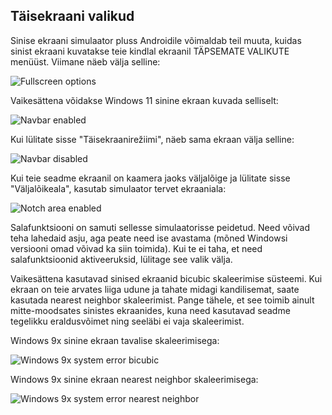 ## Täisekraani valikud
Sinise ekraani simulaator pluss Androidile võimaldab teil muuta, kuidas sinist ekraani kuvatakse teie kindlal ekraanil TÄPSEMATE VALIKUTE menüüst. Viimane näeb välja selline:

![Fullscreen options](file:///android_asset/drawable/help_notch_options)

Vaikesättena võidakse Windows 11 sinine ekraan kuvada selliselt:

![Navbar enabled](file:///android_asset/drawable/help_yesnavbar)

Kui lülitate sisse "Täisekraanirežiimi", näeb sama ekraan välja selline:

![Navbar disabled](file:///android_asset/drawable/help_nonavbar)

Kui teie seadme ekraanil on kaamera jaoks väljalõige ja lülitate sisse "Väljalõikeala", kasutab simulaator tervet ekraaniala:

![Notch area enabled](file:///android_asset/drawable/help_yesnotch)

Salafunktsiooni on samuti sellesse simulaatorisse peidetud. Need võivad teha lahedaid asju, aga peate need ise avastama (mõned Windowsi versiooni omad võivad ka siin toimida). Kui te ei taha, et need salafunktsioonid aktiveeruksid, lülitage see valik välja.

Vaikesättena kasutavad sinised ekraanid bicubic skaleerimise süsteemi. Kui ekraan on teie arvates liiga udune ja tahate midagi kandilisemat, saate kasutada nearest neighbor skaleerimist. Pange tähele, et see toimib ainult mitte-moodsates sinistes ekraanides, kuna need kasutavad seadme tegelikku eraldusvõimet ning seeläbi ei vaja skaleerimist.

Windows 9x sinine ekraan tavalise skaleerimisega:

![Windows 9x system error bicubic](file:///android_asset/drawable/help_ninex_bicubic)

Windows 9x sinine ekraan nearest neighbor skaleerimisega:

![Windows 9x system error nearest neighbor](file:///android_asset/drawable/help_ninex_nn)